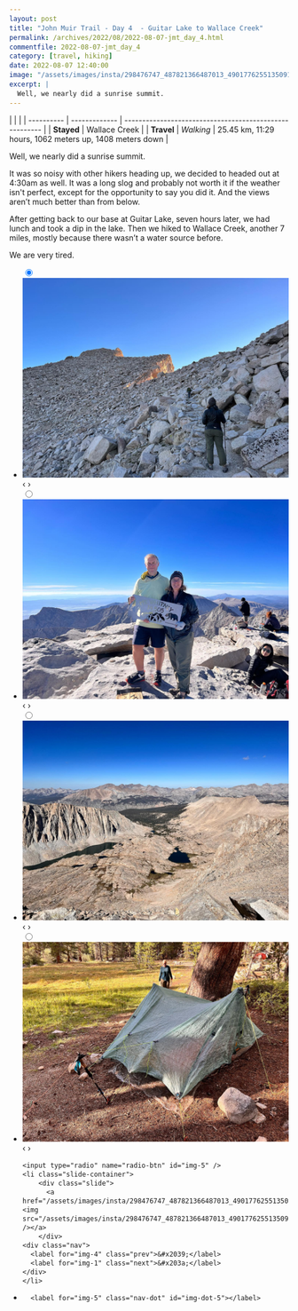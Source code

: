 ```yaml
---
layout: post
title: "John Muir Trail - Day 4  - Guitar Lake to Wallace Creek"
permalink: /archives/2022/08/2022-08-07-jmt_day_4.html
commentfile: 2022-08-07-jmt_day_4
category: [travel, hiking]
date: 2022-08-07 12:40:00
image: "/assets/images/insta/298476747_487821366487013_4901776255135091944_n_18177231433237022.jpg"
excerpt: |
  Well, we nearly did a sunrise summit.
---
```


|            |               |
| ---------- | ------------- | ------------------------------------------------------- |
| **Stayed** | Wallace Creek |
| **Travel** | _Walking_     | 25.45 km, 11:29 hours, 1062 meters up, 1408 meters down |

Well, we nearly did a sunrise summit.

It was so noisy with other hikers heading up, we decided to headed out at 4:30am as well. It was a long slog and probably not worth it if the weather isn't perfect, except for the opportunity to say you did it. And the views aren’t much better than from below.

After getting back to our base at Guitar Lake, seven hours later, we had lunch and took a dip in the lake. Then we hiked to Wallace Creek, another 7 miles, mostly because there wasn’t a water source before.

We are very tired.

<ul class="slides">
    <input type="radio" name="radio-btn" id="img-1" checked="checked" />
    <li class="slide-container">
        <div class="slide">
          <a href="/assets/images/insta/298708396_734564417610184_381680909720590290_n_17958714814817392.jpg"><img src="/assets/images/insta/298708396_734564417610184_381680909720590290_n_17958714814817392.jpg" /></a>
        </div>
    <div class="nav">
      <label for="img-5" class="prev">&#x2039;</label>
      <label for="img-2" class="next">&#x203a;</label>
    </div>
    </li>
        <input type="radio" name="radio-btn" id="img-2"  />
    <li class="slide-container">
        <div class="slide">
          <a href="/assets/images/insta/298294652_571041754513114_7107992836904603876_n_18024368311395843.jpg"><img src="/assets/images/insta/298294652_571041754513114_7107992836904603876_n_18024368311395843.jpg" /></a>
        </div>
    <div class="nav">
      <label for="img-1" class="prev">&#x2039;</label>
      <label for="img-3" class="next">&#x203a;</label>
    </div>
    </li>
        <input type="radio" name="radio-btn" id="img-3"  />
    <li class="slide-container">
        <div class="slide">
          <a href="/assets/images/insta/298715398_838366057572907_3256216128715389143_n_18019191577413199.jpg"><img src="/assets/images/insta/298715398_838366057572907_3256216128715389143_n_18019191577413199.jpg" /></a>
        </div>
    <div class="nav">
      <label for="img-2" class="prev">&#x2039;</label>
      <label for="img-4" class="next">&#x203a;</label>
    </div>
    </li>
        <input type="radio" name="radio-btn" id="img-4"  />
    <li class="slide-container">
        <div class="slide">
          <a href="/assets/images/insta/298360572_7724151984326357_814562842681446721_n_17959042249906243.jpg"><img src="/assets/images/insta/298360572_7724151984326357_814562842681446721_n_17959042249906243.jpg" /></a>
        </div>
    <div class="nav">
      <label for="img-3" class="prev">&#x2039;</label>
      <label for="img-5" class="next">&#x203a;</label>
    </div>
    </li>
    
    <input type="radio" name="radio-btn" id="img-5" />
    <li class="slide-container">
        <div class="slide">
          <a href="/assets/images/insta/298476747_487821366487013_4901776255135091944_n_18177231433237022.jpg"><img src="/assets/images/insta/298476747_487821366487013_4901776255135091944_n_18177231433237022.jpg" /></a>
        </div>
    <div class="nav">
      <label for="img-4" class="prev">&#x2039;</label>
      <label for="img-1" class="next">&#x203a;</label>
    </div>
    </li>
			
<li class="nav-dots">
      <label for="img-1" class="nav-dot" id="img-dot-1"></label>
      <label for="img-2" class="nav-dot" id="img-dot-2"></label>
      <label for="img-3" class="nav-dot" id="img-dot-3"></label>
      <label for="img-4" class="nav-dot" id="img-dot-4"></label>

      <label for="img-5" class="nav-dot" id="img-dot-5"></label>

</li>
</ul>
